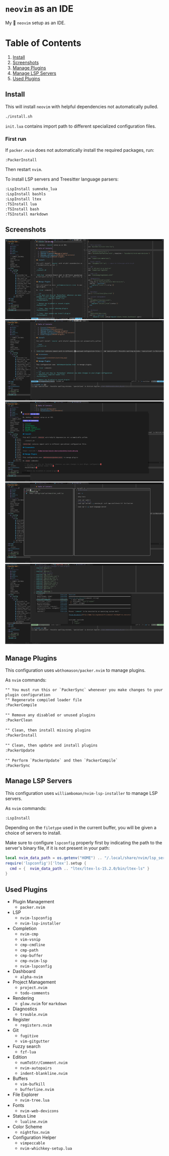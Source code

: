 # `neovim` as an IDE

My :monkey: `neovim` setup as an IDE.

# Table of Contents

  1. [Install](#install)
  2. [Screenshots](#screenshots)
  3. [Manage Plugins](#manage-plugins)
  4. [Manage LSP Servers](#manage-lsp-servers)
  5. [Used Plugins](#used-plugins)

## Install

This will install `neovim` with helpful dependencies not automatically pulled.

```bash
./install.sh
```

`init.lua` contains import path to different specialized configuration files.

### First run

If `packer.nvim` does not automatically install the required packages, run:

```vim
:PackerInstall
```

Then restart `nvim`.

To install LSP servers and Treesitter language parsers:
```vim
:LspInstall sumneko_lua
:LspInstall bashls
:LspInstall ltex
:TSInstall lua
:TSInstall bash
:TSInstall markdown
```

## Screenshots

![overview](screenshots/overview.png)
![diagnostics](screenshots/diagnostics.png)
![markdown rendering](screenshots/markdown-rendering.png)
![fuzzy search](screenshots/fuzzy-search.png)
![auto-completion](screenshots/auto-completion.png)

## Manage Plugins

This configuration uses `wbthomason/packer.nvim` to manage plugins.

As `nvim` commands:

```vim
"" You must run this or `PackerSync` whenever you make changes to your plugin configuration
"" Regenerate compiled loader file
:PackerCompile

"" Remove any disabled or unused plugins
:PackerClean

"" Clean, then install missing plugins
:PackerInstall

"" Clean, then update and install plugins
:PackerUpdate

"" Perform `PackerUpdate` and then `PackerCompile`
:PackerSync
```

## Manage LSP Servers

This configuration uses `williamboman/nvim-lsp-installer` to manage LSP servers.

As `nvim` commands:

```vim
:LspInstall
```

Depending on the `filetype` used in the current buffer, you will be given a choice
of servers to install.

Make sure to configure `lspconfig` properly first by indicating the path to the
server's binary file, if it is not present in your path:

```lua
local nvim_data_path = os.getenv("HOME") .. "/.local/share/nvim/lsp_servers/"
require('lspconfig')['ltex'].setup {
  cmd = {  nvim_data_path .. "ltex/ltex-ls-15.2.0/bin/ltex-ls" }
}
```

## Used Plugins

  * Plugin Management
    * `packer.nvim`
  * LSP
    * `nvim-lspconfig`
    * `nvim-lsp-installer`
  * Completion
    * `nvim-cmp`
    * `vim-vsnip`
    * `cmp-cmdline`
    * `cmp-path`
    * `cmp-buffer`
    * `cmp-nvim-lsp`
    * `nvim-lspconfig`
  * Dashboard
    * `alpha-nvim`
  * Project Management
    * `project.nvim`
    * `todo-comments`
  * Rendering
    * `glow.nvim` for `markdown`
  * Diagnostics
    * `trouble.nvim`
  * Register
    * `registers.nvim`
  * Git
    * `fugitive`
    * `vim-gitgutter`
  * Fuzzy search
    * `fzf-lua`
  * Edition
    * `numToStr/Comment.nvim`
    * `nvim-autopairs`
    * `indent-blankline.nvim`
  * Buffers
    * `vim-bufkill`
    * `bufferline.nvim`
  * File Explorer
    * `nvim-tree.lua`
  * Fonts
    * `nvim-web-devicons`
  * Status Line
    * `lualine.nvim`
  * Color Scheme
    * `nightfox.nvim`
  * Configuration Helper
    * `vimpeccable`
    * `nvim-whichkey-setup.lua`
